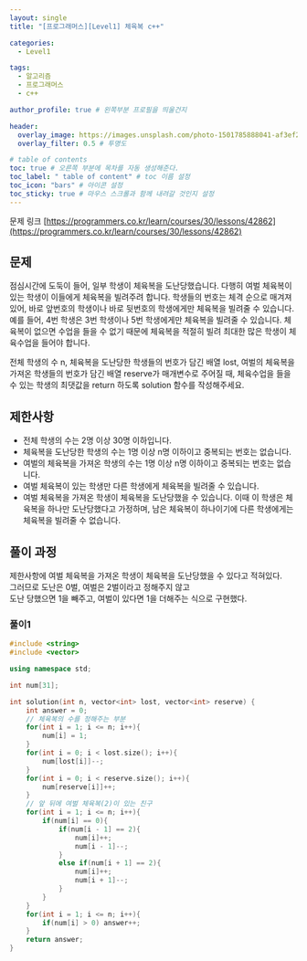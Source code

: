```yaml
---
layout: single
title: "[프로그래머스][Level1] 체육복 c++"

categories:
  - Level1

tags:
  - 알고리즘
  - 프로그래머스
  - c++

author_profile: true # 왼쪽부분 프로필을 띄울건지

header:
  overlay_image: https://images.unsplash.com/photo-1501785888041-af3ef285b470?ixlib=rb-1.2.1&ixid=eyJhcHBfaWQiOjEyMDd9&auto=format&fit=crop&w=1350&q=80
  overlay_filter: 0.5 # 투명도

# table of contents
toc: true # 오른쪽 부분에 목차를 자동 생성해준다.
toc_label: " table of content" # toc 이름 설정
toc_icon: "bars" # 아이콘 설정
toc_sticky: true # 마우스 스크롤과 함께 내려갈 것인지 설정
---
```


문제 링크 [https://programmers.co.kr/learn/courses/30/lessons/42862](https://programmers.co.kr/learn/courses/30/lessons/42862)

## 문제

점심시간에 도둑이 들어, 일부 학생이 체육복을 도난당했습니다. 다행히 여벌 체육복이 있는 학생이 이들에게 체육복을 빌려주려 합니다. 학생들의 번호는 체격 순으로 매겨져 있어, 바로 앞번호의 학생이나 바로 뒷번호의 학생에게만 체육복을 빌려줄 수 있습니다. 예를 들어, 4번 학생은 3번 학생이나 5번 학생에게만 체육복을 빌려줄 수 있습니다. 체육복이 없으면 수업을 들을 수 없기 때문에 체육복을 적절히 빌려 최대한 많은 학생이 체육수업을 들어야 합니다.

전체 학생의 수 n, 체육복을 도난당한 학생들의 번호가 담긴 배열 lost, 여벌의 체육복을 가져온 학생들의 번호가 담긴 배열 reserve가 매개변수로 주어질 때, 체육수업을 들을 수 있는 학생의 최댓값을 return 하도록 solution 함수를 작성해주세요.

## 제한사항

- 전체 학생의 수는 2명 이상 30명 이하입니다.
- 체육복을 도난당한 학생의 수는 1명 이상 n명 이하이고 중복되는 번호는 없습니다.
- 여벌의 체육복을 가져온 학생의 수는 1명 이상 n명 이하이고 중복되는 번호는 없습니다.
- 여벌 체육복이 있는 학생만 다른 학생에게 체육복을 빌려줄 수 있습니다.
- 여벌 체육복을 가져온 학생이 체육복을 도난당했을 수 있습니다. 이때 이 학생은 체육복을 하나만 도난당했다고 가정하며, 남은 체육복이 하나이기에 다른 학생에게는 체육복을 빌려줄 수 없습니다.

## 풀이 과정

제한사항에 여벌 체육복을 가져온 학생이 체육복을 도난당했을 수 있다고 적혀있다.  
그러므로 도난은 0벌, 여벌은 2벌이라고 정해주지 않고  
도난 당했으면 1을 빼주고, 여벌이 있다면 1을 더해주는 식으로 구현했다.

### 풀이1

```c++
#include <string>
#include <vector>

using namespace std;

int num[31];

int solution(int n, vector<int> lost, vector<int> reserve) {
    int answer = 0;
    // 체육복의 수를 정해주는 부분
    for(int i = 1; i <= n; i++){
        num[i] = 1;
    }
    for(int i = 0; i < lost.size(); i++){
        num[lost[i]]--;
    }
    for(int i = 0; i < reserve.size(); i++){
        num[reserve[i]]++;
    }
    // 앞 뒤에 여벌 체육복(2)이 있는 친구
    for(int i = 1; i <= n; i++){
        if(num[i] == 0){
            if(num[i - 1] == 2){
                num[i]++;
                num[i - 1]--;
            }
            else if(num[i + 1] == 2){
                num[i]++;
                num[i + 1]--;
            }
        }
    }
    for(int i = 1; i <= n; i++){
        if(num[i] > 0) answer++;
    }
    return answer;
}
```
